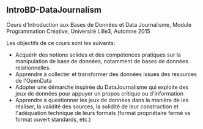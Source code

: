 ## IntroBD-DataJournalism

Cours d'Introduction aux Bases de Données et Data Journalisme, Module Programmation Créative, 
Université Lille3, Automne 2015

Les objectifs de ce cours sont les suivants:  
* Acquérir des notions solides et des compétences pratiques sur la manipulation de base de données, notamment de bases de données relationnelles.
* Apprendre à collecter et transformer des données issues des resources de l'OpenData
* Adopter une démarche inspirée du DataJournalisme qui exploite des jeux de données pour appuyer un propos critique ou d'information 
* Apprendre à questionner les jeux de données dans la manière de les réaliser, la validité des sources, la solidité de leur construction et l'adéquation technique de leurs formats (format propriétaire fermé vs format ouvert standards, etc.)
